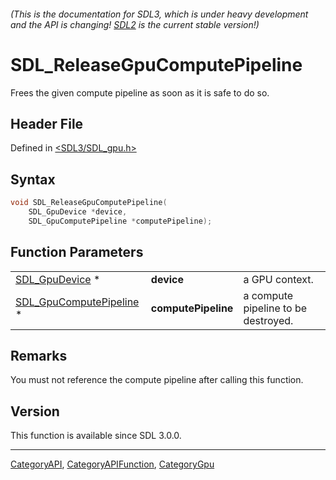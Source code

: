 ###### (This is the documentation for SDL3, which is under heavy development and the API is changing! [SDL2](https://wiki.libsdl.org/SDL2/) is the current stable version!)
# SDL_ReleaseGpuComputePipeline

Frees the given compute pipeline as soon as it is safe to do so.

## Header File

Defined in [<SDL3/SDL_gpu.h>](https://github.com/libsdl-org/SDL/blob/main/include/SDL3/SDL_gpu.h)

## Syntax

```c
void SDL_ReleaseGpuComputePipeline(
    SDL_GpuDevice *device,
    SDL_GpuComputePipeline *computePipeline);
```

## Function Parameters

|                                                    |                     |                                     |
| -------------------------------------------------- | ------------------- | ----------------------------------- |
| [SDL_GpuDevice](SDL_GpuDevice) *                   | **device**          | a GPU context.                      |
| [SDL_GpuComputePipeline](SDL_GpuComputePipeline) * | **computePipeline** | a compute pipeline to be destroyed. |

## Remarks

You must not reference the compute pipeline after calling this function.

## Version

This function is available since SDL 3.0.0.

----
[CategoryAPI](CategoryAPI), [CategoryAPIFunction](CategoryAPIFunction), [CategoryGpu](CategoryGpu)

